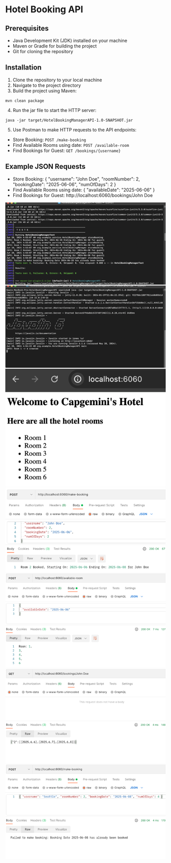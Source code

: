 # Hotel Booking API
## Prerequisites
- Java Development Kit (JDK) installed on your machine
- Maven or Gradle for building the project
- Git for cloning the repository

## Installation
1. Clone the repository to your local machine
2. Navigate to the project directory
3. Build the project using Maven:
```
mvn clean package
```
4. Run the jar file to start the HTTP server:
```
java -jar target/HotelBookingManagerAPI-1.0-SNAPSHOT.jar
```
5. Use Postman to make HTTP requests to the API endpoints:
- Store Booking:
  `POST /make-booking`
- Find Available Rooms using date:
  `POST /available-room`
- Find Bookings for Guest:
  `GET /bookings/{username}`

## Example JSON Requests
- Store Booking:
  {
  "username": "John Doe",
  "roomNumber": 2,
  "bookingDate": "2025-06-06",
  "numOfDays": 2
  }
- Find Available Rooms using date:
  {
  "availableDate": "2025-06-06"
  }
- Find Bookings for Guest:
http://localhost:6060/bookings/John Doe

![Alt text](images/tests.png)
![Alt text](images/jar.png)
![Alt text](images/web.png)
![Alt text](images/makebooking.png)
![Alt text](images/availableRoom.png)
![Alt text](images/bookings.png)
![Alt text](images/datebooked.png)